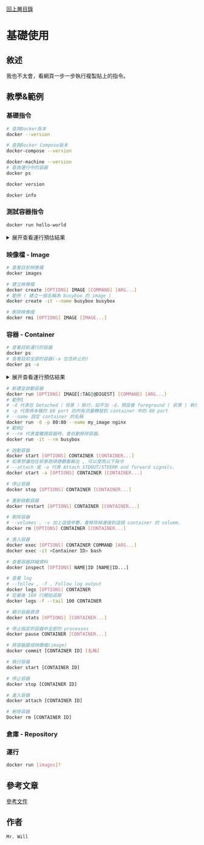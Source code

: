 [回上層目錄](../README.md)

# 基礎使用

## **敘述**
我也不太會，看網頁一步一步執行複製貼上的指令。

## **教學&範例**
### 基礎指令
```bash
# 查詢Docker版本
docker --version

# 查詢Docker Compose版本
docker-compose --version

docker-machine --version
# 查詢運行中的容器
docker ps

docker version

docker info
```

### 測試容器指令
```bash
docker run hello-world
```
<details>
<summary>展开查看運行預估結果</summary>

```
D:\>docker run hello-world
Unable to find image 'hello-world:latest' locally
latest: Pulling from library/hello-world
0e03bdcc26d7: Pull complete
Digest: sha256:31b9c7d48790f0d8c50ab433d9c3b7e17666d6993084c002c2ff1ca09b96391d
Status: Downloaded newer image for hello-world:latest

Hello from Docker!
This message shows that your installation appears to be working correctly.

To generate this message, Docker took the following steps:
 1. The Docker client contacted the Docker daemon.
 2. The Docker daemon pulled the "hello-world" image from the Docker Hub.
    (amd64)
 3. The Docker daemon created a new container from that image which runs the
    executable that produces the output you are currently reading.
 4. The Docker daemon streamed that output to the Docker client, which sent it
    to your terminal.

To try something more ambitious, you can run an Ubuntu container with:
 $ docker run -it ubuntu bash

Share images, automate workflows, and more with a free Docker ID:
 https://hub.docker.com/

For more examples and ideas, visit:
 https://docs.docker.com/get-started/
```
</code></pre>
</details>

### 映像檔 - Image
```bash
# 查看目前映像檔
docker images

# 建立映像檔
docker create [OPTIONS] IMAGE [COMMAND] [ARG...]
# 範例 ( 建立一個名稱為 busybox 的 image )
docker create -it --name busybox busybox

# 刪除映像檔
docker rmi [OPTIONS] IMAGE [IMAGE...]
```

### 容器 - Container
```bash
# 查看目前運行的容器
docker ps
# 查看目前全部的容器(-a 包含終止的)
docker ps -a
```
<details>
<summary>展开查看運行預估結果</summary>

```bash
D:\>docker ps -a
CONTAINER ID   IMAGE         COMMAND    CREATED          STATUS                      PORTS     NAMES
cfff54d578c4   hello-world   "/hello"   10 minutes ago   Exited (0) 10 minutes ago             quizzical_golick
```
</code></pre>
</details>

```bash
# 新建並啟動容器
docker run [OPTIONS] IMAGE[:TAG|@DIGEST] [COMMAND] [ARG...]
# 範例1
# -d 代表在 Detached（ 背景 ）執行，如不加 -d，預設會 foreground ( 前景 ) 執行
# -p 代表將本機的 80 port 的所有流量轉發到 container 中的 80 port
# --name 設定 container 的名稱
docker run -d -p 80:80 --name my_image nginx
# 範例2
# --rm 代表當離開容器時，會自動移除容器。
docker run -it --rm busybox
```

```bash
# 啟動容器
docker start [OPTIONS] CONTAINER [CONTAINER...]
# 如果想讓他在前景跑順便觀看輸出 , 可以使用以下指令
# --attach 或 -a 代表 Attach STDOUT/STDERR and forward signals.
docker start -a [OPTIONS] CONTAINER [CONTAINER...]
```

```bash
# 停止容器
docker stop [OPTIONS] CONTAINER [CONTAINER...]
```

```bash
# 重新啟動容器
docker restart [OPTIONS] CONTAINER [CONTAINER...]
```

```bash
# 刪除容器
# --volumes , -v 加上這個參數，會移除掉連接到這個 container 的 volume。
docker rm [OPTIONS] CONTAINER [CONTAINER...]
```

```bash
# 進入容器
docker exec [OPTIONS] CONTAINER COMMAND [ARG...]
docker exec -it <Container ID> bash
```

```bash
# 查看容器詳細資料
docker inspect [OPTIONS] NAME|ID [NAME|ID...]
```

```bash
# 查看 log
# --follow , -f , Follow log output
docker logs [OPTIONS] CONTAINER
# 從最後 100 行開始追蹤
docker logs -f --tail 100 CONTAINER
```

```bash
# 顯示容器資源
docker stats [OPTIONS] [CONTAINER...]
```

```bash
# 停止指定的容器中全部的 processes
docker pause CONTAINER [CONTAINER...]
```

```bash
# 將容器變成映像檔(image)
docker commit [CONTAINER ID] [名稱]

# 執行容器
docker start [CONTAINER ID]

# 停止容器
docker stop [CONTAINER ID]

# 進入容器
docker attach [CONTAINER ID]

# 刪除容器
Docker rm [CONTAINER ID]
```

### 倉庫 - Repository

### 運行
```bash
docker run [images]?
```

## **參考文章**
[參考文件](網址)

## **作者**
`Mr. Will`
